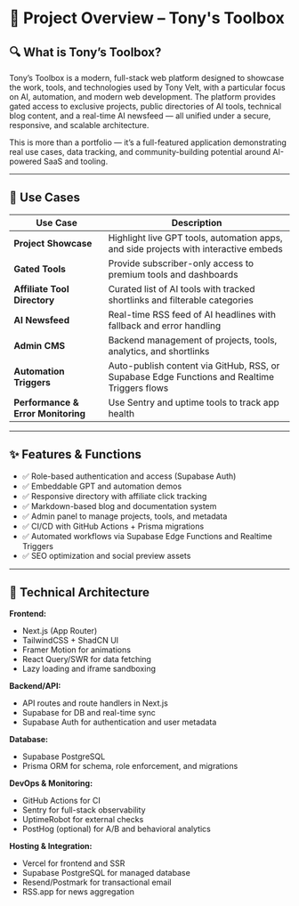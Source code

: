 # 📘 Project Overview – Tony's Toolbox

## 🔍 What is Tony’s Toolbox?

Tony’s Toolbox is a modern, full-stack web platform designed to showcase the work, tools, and technologies used by Tony Velt, with a particular focus on AI, automation, and modern web development. The platform provides gated access to exclusive projects, public directories of AI tools, technical blog content, and a real-time AI newsfeed — all unified under a secure, responsive, and scalable architecture.

This is more than a portfolio — it’s a full-featured application demonstrating real use cases, data tracking, and community-building potential around AI-powered SaaS and tooling.

---

## 🎯 Use Cases

| Use Case | Description |
|----------|-------------|
| **Project Showcase** | Highlight live GPT tools, automation apps, and side projects with interactive embeds |
| **Gated Tools** | Provide subscriber-only access to premium tools and dashboards |
| **Affiliate Tool Directory** | Curated list of AI tools with tracked shortlinks and filterable categories |
| **AI Newsfeed** | Real-time RSS feed of AI headlines with fallback and error handling |
| **Admin CMS** | Backend management of projects, tools, analytics, and shortlinks |
| **Automation Triggers** | Auto-publish content via GitHub, RSS, or Supabase Edge Functions and Realtime Triggers flows |
| **Performance & Error Monitoring** | Use Sentry and uptime tools to track app health |

---

## ✨ Features & Functions

- ✅ Role-based authentication and access (Supabase Auth)
- ✅ Embeddable GPT and automation demos
- ✅ Responsive directory with affiliate click tracking
- ✅ Markdown-based blog and documentation system
- ✅ Admin panel to manage projects, tools, and metadata
- ✅ CI/CD with GitHub Actions + Prisma migrations
- ✅ Automated workflows via Supabase Edge Functions and Realtime Triggers
- ✅ SEO optimization and social preview assets

---

## 🧩 Technical Architecture

**Frontend:**
- Next.js (App Router)
- TailwindCSS + ShadCN UI
- Framer Motion for animations
- React Query/SWR for data fetching
- Lazy loading and iframe sandboxing

**Backend/API:**
- API routes and route handlers in Next.js
- Supabase for DB and real-time sync
- Supabase Auth for authentication and user metadata

**Database:**
- Supabase PostgreSQL
- Prisma ORM for schema, role enforcement, and migrations

**DevOps & Monitoring:**
- GitHub Actions for CI
- Sentry for full-stack observability
- UptimeRobot for external checks
- PostHog (optional) for A/B and behavioral analytics

**Hosting & Integration:**
- Vercel for frontend and SSR
- Supabase PostgreSQL for managed database
- Resend/Postmark for transactional email
- RSS.app for news aggregation
